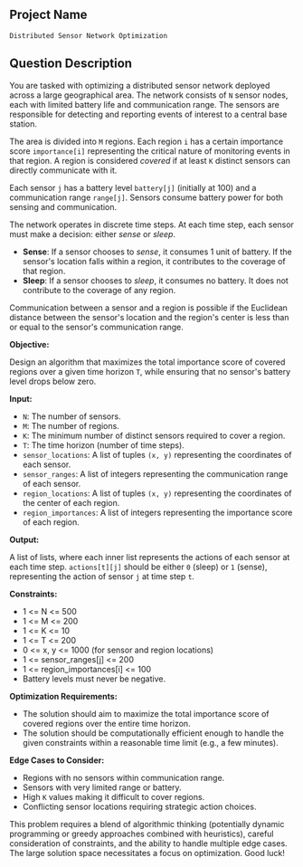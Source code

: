 ## Project Name

`Distributed Sensor Network Optimization`

## Question Description

You are tasked with optimizing a distributed sensor network deployed across a large geographical area. The network consists of `N` sensor nodes, each with limited battery life and communication range. The sensors are responsible for detecting and reporting events of interest to a central base station.

The area is divided into `M` regions. Each region `i` has a certain importance score `importance[i]` representing the critical nature of monitoring events in that region. A region is considered *covered* if at least `K` distinct sensors can directly communicate with it.

Each sensor `j` has a battery level `battery[j]` (initially at 100) and a communication range `range[j]`. Sensors consume battery power for both sensing and communication.

The network operates in discrete time steps. At each time step, each sensor must make a decision: either *sense* or *sleep*.

*   **Sense**: If a sensor chooses to *sense*, it consumes 1 unit of battery. If the sensor's location falls within a region, it contributes to the coverage of that region.
*   **Sleep**: If a sensor chooses to *sleep*, it consumes no battery. It does not contribute to the coverage of any region.

Communication between a sensor and a region is possible if the Euclidean distance between the sensor's location and the region's center is less than or equal to the sensor's communication range.

**Objective:**

Design an algorithm that maximizes the total importance score of covered regions over a given time horizon `T`, while ensuring that no sensor's battery level drops below zero.

**Input:**

*   `N`: The number of sensors.
*   `M`: The number of regions.
*   `K`: The minimum number of distinct sensors required to cover a region.
*   `T`: The time horizon (number of time steps).
*   `sensor_locations`: A list of tuples `(x, y)` representing the coordinates of each sensor.
*   `sensor_ranges`: A list of integers representing the communication range of each sensor.
*   `region_locations`: A list of tuples `(x, y)` representing the coordinates of the center of each region.
*   `region_importances`: A list of integers representing the importance score of each region.

**Output:**

A list of lists, where each inner list represents the actions of each sensor at each time step. `actions[t][j]` should be either `0` (sleep) or `1` (sense), representing the action of sensor `j` at time step `t`.

**Constraints:**

*   1 <= N <= 500
*   1 <= M <= 200
*   1 <= K <= 10
*   1 <= T <= 200
*   0 <= x, y <= 1000 (for sensor and region locations)
*   1 <= sensor_ranges[j] <= 200
*   1 <= region_importances[i] <= 100
*   Battery levels must never be negative.

**Optimization Requirements:**

*   The solution should aim to maximize the total importance score of covered regions over the entire time horizon.
*   The solution should be computationally efficient enough to handle the given constraints within a reasonable time limit (e.g., a few minutes).

**Edge Cases to Consider:**

*   Regions with no sensors within communication range.
*   Sensors with very limited range or battery.
*   High `K` values making it difficult to cover regions.
*   Conflicting sensor locations requiring strategic action choices.

This problem requires a blend of algorithmic thinking (potentially dynamic programming or greedy approaches combined with heuristics), careful consideration of constraints, and the ability to handle multiple edge cases.  The large solution space necessitates a focus on optimization. Good luck!
